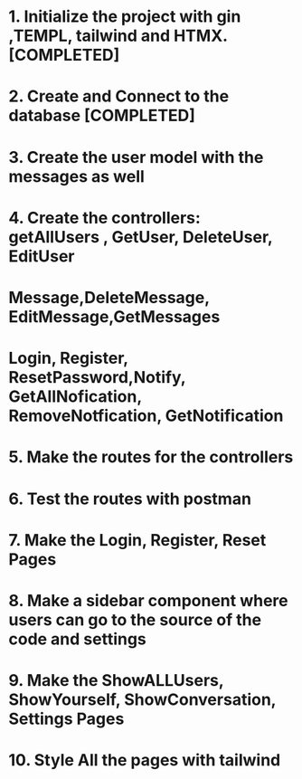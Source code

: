 # 1. Initialize the project with gin ,TEMPL, tailwind and HTMX. [COMPLETED]
# 2. Create and Connect to the database [COMPLETED] 
# 3. Create the user model with the messages as well
# 4. Create the controllers: getAllUsers , GetUser, DeleteUser, EditUser 
# Message,DeleteMessage, EditMessage,GetMessages 
# Login, Register, ResetPassword,Notify, GetAllNofication, RemoveNotfication, GetNotification 
# 5. Make the routes for the controllers
# 6. Test the routes with postman
# 7. Make the Login, Register, Reset Pages
# 8. Make a sidebar component where users can go to the source of the code and settings
# 9. Make the ShowALLUsers, ShowYourself, ShowConversation, Settings Pages

# 10. Style All the pages with tailwind
